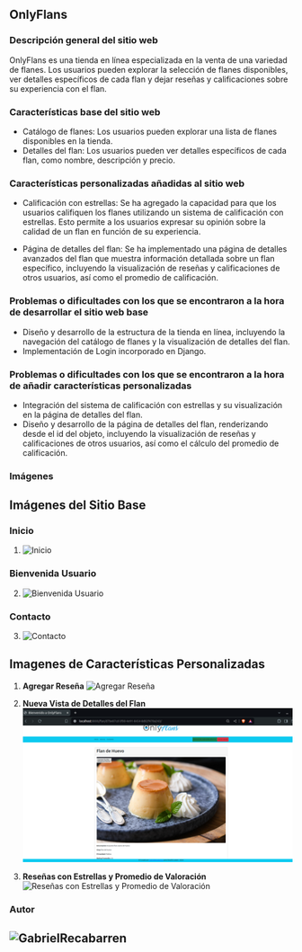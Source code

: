 ## OnlyFlans

### Descripción general del sitio web

OnlyFlans es una tienda en línea especializada en la venta de una variedad de flanes. Los usuarios pueden explorar la selección de flanes disponibles, ver detalles específicos de cada flan y dejar reseñas y calificaciones sobre su experiencia con el flan.

### Características base del sitio web

- Catálogo de flanes: Los usuarios pueden explorar una lista de flanes disponibles en la tienda.
- Detalles del flan: Los usuarios pueden ver detalles específicos de cada flan, como nombre, descripción y precio.


### Características personalizadas añadidas al sitio web

- Calificación con estrellas: Se ha agregado la capacidad para que los usuarios califiquen los flanes utilizando un sistema de calificación con estrellas. Esto permite a los usuarios expresar su opinión sobre la calidad de un flan en función de su experiencia.
  
- Página de detalles del flan: Se ha implementado una página de detalles avanzados del flan que muestra información detallada sobre un flan específico, incluyendo la visualización de reseñas y calificaciones de otros usuarios, así como el promedio de calificación.

### Problemas o dificultades con los que se encontraron a la hora de desarrollar el sitio web base

- Diseño y desarrollo de la estructura de la tienda en línea, incluyendo la navegación del catálogo de flanes y la visualización de detalles del flan.
- Implementación de Login incorporado en Django.

### Problemas o dificultades con los que se encontraron a la hora de añadir características personalizadas

- Integración del sistema de calificación con estrellas y su visualización en la página de detalles del flan.
- Diseño y desarrollo de la página de detalles del flan, renderizando desde el id del objeto, incluyendo la visualización de reseñas y calificaciones de otros usuarios, así como el cálculo del promedio de calificación.

### Imágenes
## Imágenes del Sitio Base

### Inicio

1. ![Inicio](Inicio_diferenciado.png)

### Bienvenida Usuario

2. ![Bienvenida Usuario](Bienvenido_diferenciado.png)

### Contacto

3. ![Contacto](Contacto.png)

## Imagenes de Características Personalizadas
1. **Agregar Reseña**
   ![Agregar Reseña](img/agregarReseña.png)

2. **Nueva Vista de Detalles del Flan**
   ![Nueva Vista de Detalles del Flan](img/nuevaView_flanDetail.png)

3. **Reseñas con Estrellas y Promedio de Valoración**
   ![Reseñas con Estrellas y Promedio de Valoración](img/reseña_estrellas_promedio.png)

### Autor
## ![GabrielRecabarren](https://github.com/GabrielRecabarren)
